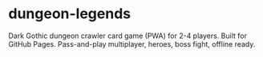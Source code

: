 # dungeon-legends
Dark Gothic dungeon crawler card game (PWA) for 2-4 players. Built for GitHub Pages. Pass-and-play multiplayer, heroes, boss fight, offline ready.
